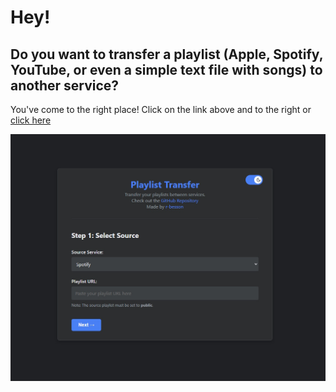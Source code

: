 # Hey!
## Do you want to transfer a playlist (Apple, Spotify, YouTube, or even a simple text file with songs) to another service?
You've come to the right place! Click on the link above and to the right or [click here](https://r-besson.github.io/playlist-transfer/)

[<img src="preview.jpg">](https://r-besson.github.io/playlist-transfer/)
